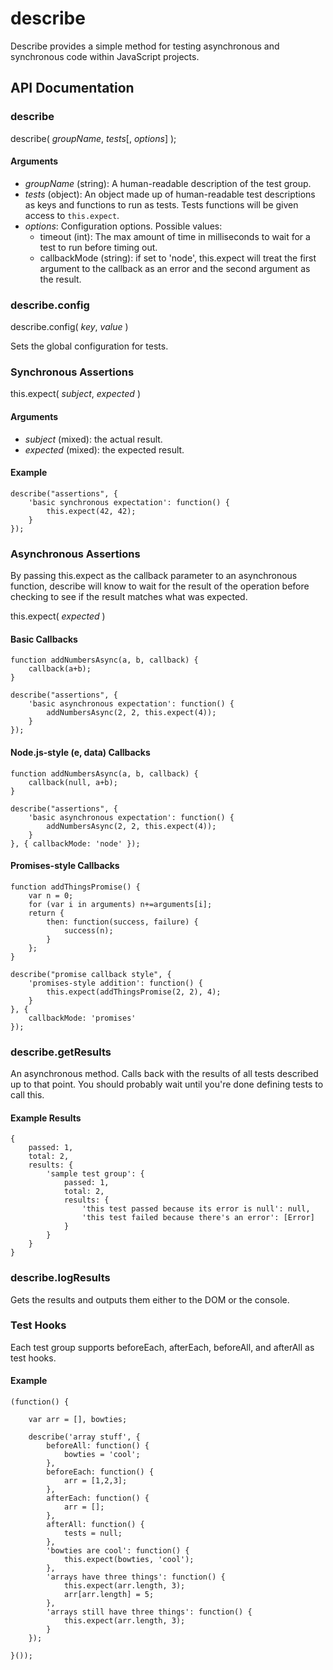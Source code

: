 # describe

Describe provides a simple method for testing asynchronous and synchronous
code within JavaScript projects.

## API Documentation

### describe

describe( *groupName*, *tests*[, *options*] );

#### Arguments

- *groupName* (string): A human-readable description of the test group.
- *tests* (object): An object made up of human-readable test descriptions as 
keys and functions to run as tests.  Tests functions will be given access to
`this.expect`.
- *options*: Configuration options.  Possible values:
	- timeout (int): The max amount of time in milliseconds to wait for a test 
to run before timing out.
	- callbackMode (string): if set to 'node', this.expect will treat the first
argument to the callback as an error and the second argument as the result.

### describe.config

describe.config( *key*, *value* )

Sets the global configuration for tests.

### Synchronous Assertions

this.expect( *subject*, *expected* )

#### Arguments

- *subject* (mixed): the actual result.
- *expected* (mixed): the expected result.

#### Example

	describe("assertions", {
		'basic synchronous expectation': function() {
			this.expect(42, 42);
		}
	});

### Asynchronous Assertions

By passing this.expect as the callback parameter to an asynchronous function,
describe will know to wait for the result of the operation before checking to
see if the result matches what was expected.

this.expect( *expected* )

#### Basic Callbacks

	function addNumbersAsync(a, b, callback) {
		callback(a+b);
	}

	describe("assertions", {
		'basic asynchronous expectation': function() {
			addNumbersAsync(2, 2, this.expect(4));
		}
	});

#### Node.js-style (e, data) Callbacks

	function addNumbersAsync(a, b, callback) {
		callback(null, a+b);
	}

	describe("assertions", {
		'basic asynchronous expectation': function() {
			addNumbersAsync(2, 2, this.expect(4));
		}
	}, { callbackMode: 'node' });

#### Promises-style Callbacks

	function addThingsPromise() {
		var n = 0;
		for (var i in arguments) n+=arguments[i];
		return {
			then: function(success, failure) {
				success(n);
			}
		};
	}

	describe("promise callback style", {
		'promises-style addition': function() {
			this.expect(addThingsPromise(2, 2), 4);
		}
	}, {
		callbackMode: 'promises'
	});

### describe.getResults

An asynchronous method.  Calls back with the results of all tests described up
to that point.  You should probably wait until you're done defining tests to
call this.

#### Example Results

	{ 
		passed: 1,
		total: 2,
		results: {
			'sample test group': {
				passed: 1,
				total: 2,
				results: {
					'this test passed because its error is null': null,
					'this test failed because there's an error': [Error]
				}
			}
		}
	}

### describe.logResults

Gets the results and outputs them either to the DOM or the console.

### Test Hooks

Each test group supports beforeEach, afterEach, beforeAll, and afterAll as
test hooks.

#### Example

	(function() {

		var arr = [], bowties;

		describe('array stuff', {
			beforeAll: function() {
				bowties = 'cool';
			},
			beforeEach: function() {
				arr = [1,2,3];
			},
			afterEach: function() {
				arr = [];
			},
			afterAll: function() {
				tests = null;
			},
			'bowties are cool': function() {
				this.expect(bowties, 'cool');
			},
			'arrays have three things': function() {
				this.expect(arr.length, 3);
				arr[arr.length] = 5;
			},
			'arrays still have three things': function() {
				this.expect(arr.length, 3);
			}
		});

	}());